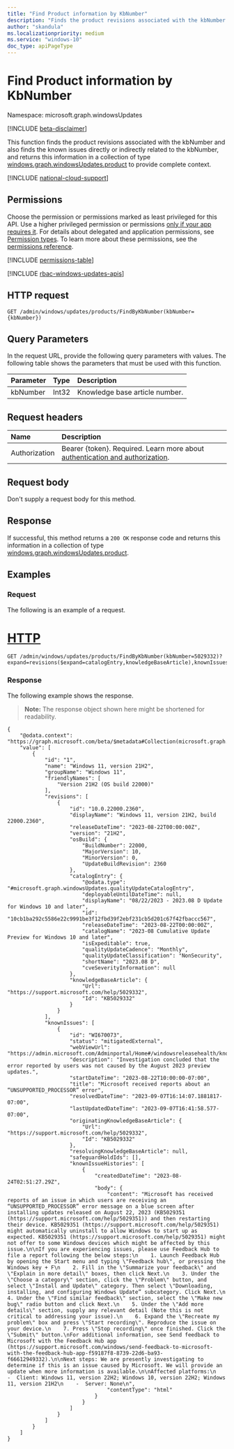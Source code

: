 ```yaml
---
title: "Find Product information by KbNumber"
description: "Finds the product revisions associated with the kbNumber and also finds the known issues directly or indirectly related to the kbNumber."
author: "skandula"
ms.localizationpriority: medium
ms.service: "windows-10"
doc_type: apiPageType
---
```


# Find Product information by KbNumber

Namespace: microsoft.graph.windowsUpdates

[!INCLUDE [beta-disclaimer](../../includes/beta-disclaimer.md)]

This function finds the product revisions associated with the kbNumber and also finds the known issues directly or indirectly related to the kbNumber, and returns this information in a collection of type [windows.graph.windowsUpdates.product](../includes/permissions/windowsupdates-product.md) to provide complete context.


[!INCLUDE [national-cloud-support](../../includes/global-only.md)]

## Permissions
Choose the permission or permissions marked as least privileged for this API. Use a higher privileged permission or permissions [only if your app requires it](/graph/permissions-overview#best-practices-for-using-microsoft-graph-permissions). For details about delegated and application permissions, see [Permission types](/graph/permissions-overview#permission-types). To learn more about these permissions, see the [permissions reference](/graph/permissions-reference).

<!-- { "blockType": "permissions", "name": "windowsupdates_catalog_list_entries" } -->
[!INCLUDE [permissions-table](../includes/permissions/windowsupdates-catalog-list-entries-permissions.md)]

[!INCLUDE [rbac-windows-updates-apis](../includes/rbac-for-apis/rbac-windows-updates-apis.md)]


## HTTP request

<!-- {
  "blockType": "ignored"
}
-->
``` http
GET /admin/windows/updates/products/FindByKbNumber(kbNumber={kbNumber})

```

## Query Parameters
In the request URL, provide the following query parameters with values.
The following table shows the parameters that must be used with this function.

|Parameter|Type|Description|
|:---|:---|:---|
|kbNumber|Int32|Knowledge base article number.|

## Request headers
|Name|Description|
|:---|:---|
|Authorization|Bearer {token}. Required. Learn more about [authentication and authorization](/graph/auth/auth-concepts).|

## Request body
Don't supply a request body for this method.

## Response

If successful, this method returns a `200 OK` response code and returns this information in a collection of type [windows.graph.windowsUpdates.product](../includes/permissions/windowsupdates-product.md).

## Examples

### Request
The following is an example of a request.

# [HTTP](#tab/http)
<!-- {
  "blockType": "request",
  "name": "windowsupdates.findByCatalogId"
}
-->
``` http
GET /admin/windows/updates/products/FindByKbNumber(kbNumber=5029332)?expand=revisions($expand=catalogEntry,knowledgeBaseArticle),knownIssues
```

### Response
The following example shows the response.

>**Note:** The response object shown here might be shortened for readability.
>
<!-- {
  "blockType": "response",
  "truncated": true,
  "@odata.type": "Collection(microsoft.graph.windowsupdates.GetKnownIssuesByTimeRange)"
}
-->
``` http
{
    "@odata.context": "https://graph.microsoft.com/beta/$metadata#Collection(microsoft.graph.windowsUpdates.product)",
    "value": [
        {
            "id": "1",
            "name": "Windows 11, version 21H2",
            "groupName": "Windows 11",
            "friendlyNames": [
                "Version 21H2 (OS build 22000)"
            ],
            "revisions": [
                {
                    "id": "10.0.22000.2360",
                    "displayName": "Windows 11, version 21H2, build 22000.2360",
                    "releaseDateTime": "2023-08-22T00:00:00Z",
                    "version": "21H2",
                    "osBuild": {
                        "BuildNumber": 22000,
                        "MajorVersion": 10,
                        "MinorVersion": 0,
                        "UpdateBuildRevision": 2360
                    },
                    "catalogEntry": {
                        "@odata.type": "#microsoft.graph.windowsUpdates.qualityUpdateCatalogEntry",
                        "deployableUntilDateTime": null,
                        "displayName": "08/22/2023 - 2023.08 D Update for Windows 10 and later",
                        "id": "10cb1ba292c5586e22c9991be3f12fbd39f2ebf231cb5d201c67f42fbaccc567",
                        "releaseDateTime": "2023-08-22T00:00:00Z",
                        "catalogName": "2023-08 Cumulative Update Preview for Windows 10 and later",
                        "isExpeditable": true,
                        "qualityUpdateCadence": "Monthly",
                        "qualityUpdateClassification": "NonSecurity",
                        "shortName": "2023.08 D",
                        "cveSeverityInformation": null
                    },
                    "knowledgeBaseArticle": {
                        "Url": "https://support.microsoft.com/help/5029332",
                        "Id": "KB5029332"
                    }
                }
            ],
            "knownIssues": [
                {
                    "id": "WI670073",
                    "status": "mitigatedExternal",
                    "webViewUrl": "https://admin.microsoft.com/Adminportal/Home#/windowsreleasehealth/knownissues/:/issue/WI670073",
                    "description": "Investigation concluded that the error reported by users was not caused by the August 2023 preview updates.",
                    "startDateTime": "2023-08-22T10:00:00-07:00",
                    "title": "Microsoft received reports about an “UNSUPPORTED_PROCESSOR” error",
                    "resolvedDateTime": "2023-09-07T16:14:07.1881817-07:00",
                    "lastUpdatedDateTime": "2023-09-07T16:41:58.577-07:00",
                    "originatingKnowledgeBaseArticle": {
                        "Url": "https://support.microsoft.com/help/5029332",
                        "Id": "KB5029332"
                    },
                    "resolvingKnowledgeBaseArticle": null,
                    "safeguardHoldIds": [],
                    "knownIssueHistories": [
                        {
                            "createdDateTime": "2023-08-24T02:51:27.29Z",
                            "body": {
                                "content": "Microsoft has received reports of an issue in which users are receiving an “UNSUPPORTED_PROCESSOR” error message on a blue screen after installing updates released on August 22, 2023 (KB5029351 (https://support.microsoft.com/help/5029351)) and then restarting their device. KB5029351 (https://support.microsoft.com/help/5029351) might automatically uninstall to allow Windows to start up as expected. KB5029351 (https://support.microsoft.com/help/5029351) might not offer to some Windows devices which might be affected by this issue.\n\nIf you are experiencing issues, please use Feedback Hub to file a report following the below steps:\n    1. Launch Feedback Hub by opening the Start menu and typing \"Feedback hub\", or pressing the Windows key + F\n    2. Fill in the \"Summarize your feedback\" and \"Explain in more detail\" boxes, then click Next.\n    3. Under the \"Choose a category\" section, click the \"Problem\" button, and select \"Install and Update\" category. Then select \"Downloading, installing, and configuring Windows Update” subcategory. Click Next.\n    4. Under the \"Find similar feedback\" section, select the \"Make new bug\" radio button and click Next.\n    5. Under the \"Add more details\" section, supply any relevant detail (Note this is not critical to addressing your issue).\n    6. Expand the \"Recreate my problem\" box and press \"Start recording\". Reproduce the issue on your device.\n    7. Press \"Stop recording\" once finished. Click the \"Submit\" button.\nFor additional information, see Send feedback to Microsoft with the Feedback Hub app (https://support.microsoft.com/windows/send-feedback-to-microsoft-with-the-feedback-hub-app-f59187f8-8739-22d6-ba93-f66612949332).\n\nNext steps: We are presently investigating to determine if this is an issue caused by Microsoft. We will provide an update when more information is available.\n\nAffected platforms:\n    -  Client: Windows 11, version 22H2; Windows 10, version 22H2; Windows 11, version 21H2\n    -  Server: None\n",
                                "contentType": "html"
                            }
                        }
                    ]
                }
            ]
        }
    ]
}


```
